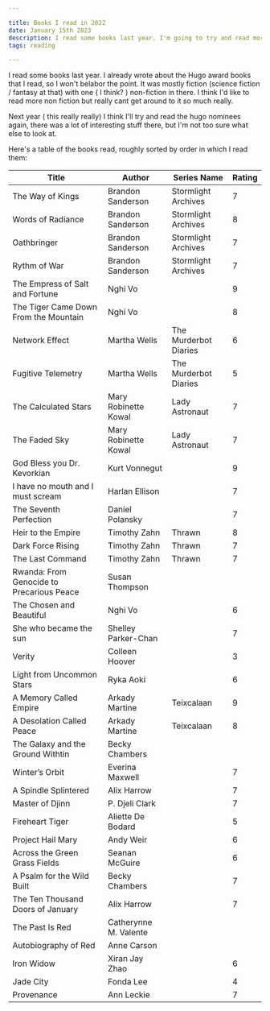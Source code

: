 ```yaml
---

title: Books I read in 2022
date: January 15th 2023
description: I read some books last year. I'm going to try and read more this year
tags: reading

---
```


I read some books last year. 
I already wrote about the Hugo award books that I read, so I won't belabor the point.
It was mostly fiction (science fiction / fantasy at that) with one ( I think? ) non-fiction in there. 
I think I'd like to read more non fiction but really cant get around to it so much really. 


Next year ( this really really) I think I'll try and read the hugo nominees again, there was a lot of interesting stuff there, but I'm not too sure what else to look at.


Here's a table of the books read, roughly sorted by order in which I read them: 


| Title                                     | Author                | Series Name           | Rating |
| ----------------------------------------- | --------------------- | --------------------- | - |
| The Way of Kings                          | Brandon Sanderson     | Stormlight Archives   | 7 |
| Words of Radiance                         | Brandon Sanderson     | Stormlight Archives   | 8 |
| Oathbringer                               | Brandon Sanderson     | Stormlight Archives   | 7 |
| Rythm of War                              | Brandon Sanderson     | Stormlight Archives   | 7 |
| The Empress of Salt and Fortune           | Nghi Vo               |                       | 9 |
| The Tiger Came Down From the Mountain     | Nghi Vo               |                       | 8 |
| Network Effect                            | Martha Wells          | The Murderbot Diaries | 6 |
| Fugitive Telemetry                        | Martha Wells          | The Murderbot Diaries | 5 |
| The Calculated Stars                      | Mary Robinette Kowal  | Lady Astronaut        | 7 |
| The Faded Sky                             | Mary Robinette Kowal  | Lady Astronaut        | 7 |
| God Bless you Dr. Kevorkian               | Kurt Vonnegut         |                       | 9 |
| I have no mouth and I must scream         | Harlan Ellison        |                       | 7 |
| The Seventh Perfection                    | Daniel Polansky       |                       | 7 |
| Heir to the Empire                        | Timothy Zahn          | Thrawn                | 8 |
| Dark Force Rising                         | Timothy Zahn          | Thrawn                | 7 |
| The Last Command                          | Timothy Zahn          | Thrawn                | 7 |
| Rwanda: From Genocide to Precarious Peace | Susan Thompson        |                       |   |
| The Chosen and Beautiful                  | Nghi Vo               |                       | 6 |
| She who became the sun                    | Shelley Parker-Chan   |                       | 7 |
| Verity                                    | Colleen Hoover        |                       | 3 |
| Light from Uncommon Stars                 | Ryka Aoki             |                       | 6 |
| A Memory Called Empire                    | Arkady Martine        | Teixcalaan            | 9 |
| A Desolation Called Peace                 | Arkady Martine        | Teixcalaan            | 8 |
| The Galaxy and the Ground Withtin         | Becky Chambers        |                       |   |
| Winter’s Orbit                            | Everina Maxwell       |                       | 7 |
| A Spindle Splintered                      | Alix Harrow           |                       | 7 |
| Master of Djinn                           | P. Djeli Clark        |                       | 7 |
| Fireheart Tiger                           | Aliette De Bodard     |                       | 5 |
| Project Hail Mary                         | Andy Weir             |                       | 6 |
| Across the Green Grass Fields             | Seanan McGuire        |                       | 6 |
| A Psalm for the Wild Built                | Becky Chambers        |                       | 7 |
| The Ten Thousand Doors of January         | Alix Harrow           |                       | 7 |
| The Past Is Red                           | Catherynne M. Valente |                       |   |
| Autobiography of Red                      | Anne Carson           |                       |   |
| Iron Widow                                | Xiran Jay Zhao        |                       | 6 |
| Jade City                                 | Fonda Lee             |                       | 4 |
| Provenance                                | Ann Leckie            |                       | 7 |



